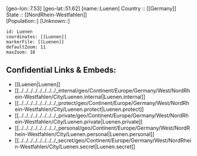 ﻿---
location: [51.62,7.53] 
mapzoom: [7,12] 
mapmarker: city 
type: City
tags:
- geo/City


SpocWebEntityId: 32179
isDeleted: false
confidential: public

---
[geo-lon::7.53] 
[geo-lat::51.62] 
[name::Luenen] 
Country :: [[Germany]]  
State :: [[NordRhein-Westfahlen]]  
[Population::] 
[Unknown::] 


```leaflet
id: Luenen
coordinates: [[Luenen]] 
markerFile: [[Luenen]] 
defaultZoom: 11 
maxZoom: 18
```


## Confidential Links & Embeds: 
- [[Luenen|Luenen]]  
- [[../../../../../../../../_internal/geo/Continent/Europe/Germany/West/NordRhein-Westfahlen/City/Luenen.internal|Luenen.internal]] 
- [[../../../../../../../../_protect/geo/Continent/Europe/Germany/West/NordRhein-Westfahlen/City/Luenen.protect|Luenen.protect]] 
- [[../../../../../../../../_private/geo/Continent/Europe/Germany/West/NordRhein-Westfahlen/City/Luenen.private|Luenen.private]] 
- [[../../../../../../../../_personal/geo/Continent/Europe/Germany/West/NordRhein-Westfahlen/City/Luenen.personal|Luenen.personal]] 
- [[../../../../../../../../_secret/geo/Continent/Europe/Germany/West/NordRhein-Westfahlen/City/Luenen.secret|Luenen.secret]] 
